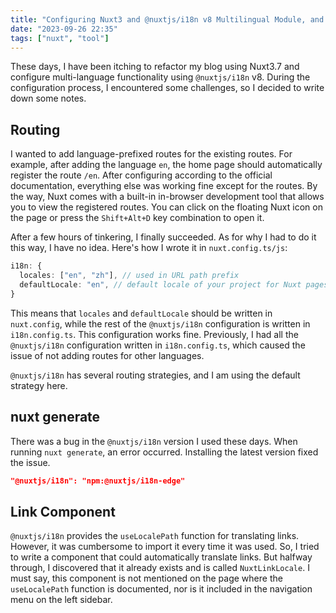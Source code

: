 ```yaml
---
title: "Configuring Nuxt3 and @nuxtjs/i18n v8 Multilingual Module, and Common Pitfalls"
date: "2023-09-26 22:35"
tags: ["nuxt", "tool"]
---
```


These days, I have been itching to refactor my blog using Nuxt3.7 and configure multi-language functionality using `@nuxtjs/i18n` v8. During the configuration process, I encountered some challenges, so I decided to write down some notes.

<!-- more -->

## Routing

I wanted to add language-prefixed routes for the existing routes. For example, after adding the language `en`, the home page should automatically register the route `/en`. After configuring according to the official documentation, everything else was working fine except for the routes. By the way, Nuxt comes with a built-in in-browser development tool that allows you to view the registered routes. You can click on the floating Nuxt icon on the page or press the `Shift+Alt+D` key combination to open it.

After a few hours of tinkering, I finally succeeded. As for why I had to do it this way, I have no idea. Here's how I wrote it in `nuxt.config.ts/js`:

```ts
i18n: {
  locales: ["en", "zh"], // used in URL path prefix
  defaultLocale: "en", // default locale of your project for Nuxt pages and routings
}
```

This means that `locales` and `defaultLocale` should be written in `nuxt.config`, while the rest of the `@nuxtjs/i18n` configuration is written in `i18n.config.ts`. This configuration works fine. Previously, I had all the `@nuxtjs/i18n` configuration written in `i18n.config.ts`, which caused the issue of not adding routes for other languages.

`@nuxtjs/i18n` has several routing strategies, and I am using the default strategy here.

## nuxt generate

There was a bug in the `@nuxtjs/i18n` version I used these days. When running `nuxt generate`, an error occurred. Installing the latest version fixed the issue.

```json
"@nuxtjs/i18n": "npm:@nuxtjs/i18n-edge"

```

## Link Component

`@nuxtjs/i18n` provides the `useLocalePath` function for translating links. However, it was cumbersome to import it every time it was used. So, I tried to write a component that could automatically translate links. But halfway through, I discovered that it already exists and is called `NuxtLinkLocale`. I must say, this component is not mentioned on the page where the `useLocalePath` function is documented, nor is it included in the navigation menu on the left sidebar.
